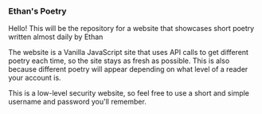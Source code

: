 ### Ethan's Poetry

Hello! This will be the repository for a website that showcases short poetry written almost daily by Ethan

The website is a Vanilla JavaScript site that uses API calls to get different poetry each time, so the site stays as fresh as possible. This is also because different poetry will appear depending on what level of a reader your account is.

This is a low-level security website, so feel free to use a short and simple username and password you'll remember.